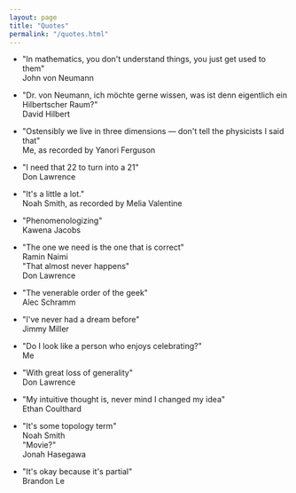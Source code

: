 ```yaml
---
layout: page
title: "Quotes"
permalink: "/quotes.html"
---
```


- "In mathematics, you don't understand things, you just get used to them"\
  John von Neumann
  
- "Dr. von Neumann, ich möchte gerne wissen, was ist denn eigentlich ein Hilbertscher Raum?"\
  David Hilbert

- "Ostensibly we live in three dimensions — don't tell the physicists I said that"\
  Me, as recorded by Yanori Ferguson

- "I need that 22 to turn into a 21"\
  Don Lawrence

- "It's a little a lot."\
  Noah Smith, as recorded by Melia Valentine

- "Phenomenologizing"\
  Kawena Jacobs

- "The one we need is the one that is correct"\
  Ramin Naimi\
  "That almost never happens"\
  Don Lawrence

- "The venerable order of the geek"\
  Alec Schramm

- "I've never had a dream before"\
  Jimmy Miller

- "Do I look like a person who enjoys celebrating?"\
  Me

- "With great loss of generality"\
  Don Lawrence

- "My intuitive thought is, never mind I changed my idea"\
  Ethan Coulthard

- "It's some topology term"\
  Noah Smith\
  "Movie?"\
  Jonah Hasegawa

- "It's okay because it's partial"\
  Brandon Le
